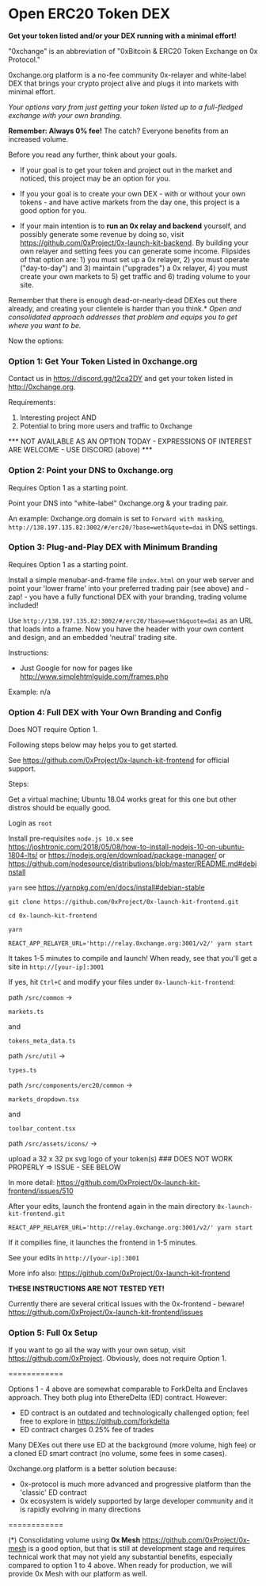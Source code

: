 # Open ERC20 Token DEX
<B>Get your token listed and/or your DEX running with a minimal effort!</B>

"0xchange" is an abbreviation of "0xBitcoin & ERC20 Token Exchange on 0x Protocol."

0xchange.org platform is a no-fee community 0x-relayer and white-label DEX that brings your crypto project alive and plugs it into markets with minimal effort.

<I>Your options vary from just getting your token listed up to a full-fledged exchange with your own branding.</I>

<B>Remember: Always 0% fee!</B> The catch? Everyone benefits from an increased volume.

Before you read any further, think about your goals.

- If your goal is to get your token and project out in the market and noticed, this project may be an option for you.

- If you your goal is to create your own DEX - with or without your own tokens - and have active markets from the day one, this project is a good option for you.

- If your main intention is to <B>run an 0x relay and backend</B> yourself, and possibly generate some revenue by doing so, visit https://github.com/0xProject/0x-launch-kit-backend. By building your own relayer and setting fees you can generate some income. Flipsides of that option are: 1) you must set up a 0x relayer, 2) you must operate ("day-to-day") and 3) maintain ("upgrades") a 0x relayer, 4) you must create your own markets to 5) get traffic and 6) trading volume to your site.

Remember that there is enough dead-or-nearly-dead DEXes out there already, and creating your clientele is harder than you think.* <I>Open and consolidated approach addresses that problem and equips you to get where you want to be.</I>

Now the options:

<H3>Option 1: Get Your Token Listed in 0xchange.org</H3>

Contact us in https://discord.gg/t2ca2DY and get your token listed in http://0xchange.org.

Requirements:
1. Interesting project AND
2. Potential to bring more users and traffic to 0xchange

*** NOT AVAILABLE AS AN OPTION TODAY - EXPRESSIONS OF INTEREST ARE WELCOME - USE DISCORD (above) ***

<H3>Option 2: Point your DNS to 0xchange.org</H3>

Requires Option 1 as a starting point.

Point your DNS into "white-label" 0xchange.org & your trading pair.

An example: 0xchange.org domain is set to `Forward with masking`, `http://138.197.135.82:3002/#/erc20/?base=weth&quote=dai` in DNS settings.


<H3>Option 3: Plug-and-Play DEX with Minimum Branding</H3>

Requires Option 1 as a starting point.

Install a simple menubar-and-frame file `index.html` on your web server and point your 'lower frame' into your preferred trading pair (see above) and - zap! - you have a fully functional DEX with your branding, trading volume included!

Use `http://138.197.135.82:3002/#/erc20/?base=weth&quote=dai` as an URL that loads into a frame. Now you have the header with your own content and design, and an embedded 'neutral' trading site.

Instructions:
- Just Google for now for pages like http://www.simplehtmlguide.com/frames.php

Example: n/a


<H3>Option 4: Full DEX with Your Own Branding and Config</H3>

Does NOT require Option 1.

Following steps below may helps you to get started.

See https://github.com/0xProject/0x-launch-kit-frontend for official support.

Steps:

Get a virtual machine; Ubuntu 18.04 works great for this one but other distros should be equally good.

Login as `root`

Install pre-requisites
`node.js 10.x` see
https://joshtronic.com/2018/05/08/how-to-install-nodejs-10-on-ubuntu-1804-lts/ or
https://nodejs.org/en/download/package-manager/ or
https://github.com/nodesource/distributions/blob/master/README.md#debinstall

`yarn` see https://yarnpkg.com/en/docs/install#debian-stable

`git clone https://github.com/0xProject/0x-launch-kit-frontend.git`

`cd 0x-launch-kit-frontend`

`yarn`

`REACT_APP_RELAYER_URL='http://relay.0xchange.org:3001/v2/' yarn start`

It takes 1-5 minutes to compile and launch!
When ready, see that you'll get a site in `http://[your-ip]:3001`

If yes, hit `Ctrl+C` and modify your files under `0x-launch-kit-frontend`:

path
`/src/common` ->

`markets.ts`

and

`tokens_meta_data.ts`

path `/src/util` -> 

`types.ts`

path `/src/components/erc20/common` ->

`markets_dropdown.tsx`

and

`toolbar_content.tsx`

path `/src/assets/icons/` ->

upload a 32 x 32 px svg logo of your token(s) ### DOES NOT WORK PROPERLY => ISSUE - SEE BELOW

In more detail: https://github.com/0xProject/0x-launch-kit-frontend/issues/510

After your edits, launch the frontend again in the main directory `0x-launch-kit-frontend.git`

`REACT_APP_RELAYER_URL='http://relay.0xchange.org:3001/v2/' yarn start`

If it compilies fine, it launches the frontend in 1-5 minutes.

See your edits in `http://[your-ip]:3001`

More info also: https://github.com/0xProject/0x-launch-kit-frontend

<B>THESE INSTRUCTIONS ARE NOT TESTED YET!</B>

Currently there are several critical issues with the 0x-frontend - beware!
https://github.com/0xProject/0x-launch-kit-frontend/issues


<H3>Option 5: Full 0x Setup</H3>

If you want to go all the way with your own setup, visit https://github.com/0xProject.
Obviously, does not require Option 1.

============

Options 1 - 4 above are somewhat comparable to ForkDelta and Enclaves approach. They both plug into EthereDelta (ED) contract. However:
- ED contract is an outdated and technologically challenged option; feel free to explore in https://github.com/forkdelta
- ED contract charges 0.25% fee of trades

Many DEXes out there use ED  at the background (more volume, high fee) or a cloned ED smart contract (no volume, some fees in some cases).

0xchange.org platform is a better solution because:
- 0x-protocol is much more advanced and progressive platform than the 'classic' ED contract
- 0x ecosystem is widely supported by large developer community and it is rapidly evolving in many directions

============

(*) Consolidating volume using <B>0x Mesh</B> https://github.com/0xProject/0x-mesh is a good option, but that is still at development stage and requires technical work that may not yield any substantial benefits, especially compared to option 1 to 4 above. When ready for production, we will provide 0x Mesh with our platform as well.
